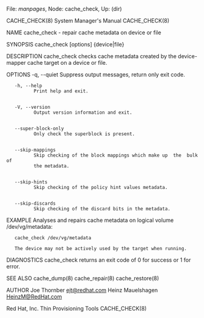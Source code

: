 File: *manpages*,  Node: cache_check,  Up: (dir)

CACHE_CHECK(8)              System Manager's Manual             CACHE_CHECK(8)



NAME
       cache_check - repair cache metadata on device or file


SYNOPSIS
       cache_check [options] {device|file}


DESCRIPTION
       cache_check  checks  cache  metadata created by the device-mapper cache
       target on a device or file.


OPTIONS
       -q, --quiet
              Suppress output messages, return only exit code.


       -h, --help
              Print help and exit.


       -V, --version
              Output version information and exit.


       --super-block-only
              Only check the superblock is present.


       --skip-mappings
              Skip checking of the block mappings which make up  the  bulk  of
              the metadata.


       --skip-hints
              Skip checking of the policy hint values metadata.


       --skip-discards
              Skip checking of the discard bits in the metadata.


EXAMPLE
       Analyses and repairs cache metadata on logical volume /dev/vg/metadata:

       cache_check /dev/vg/metadata

       The device may not be actively used by the target when running.


DIAGNOSTICS
       cache_check returns an exit code of 0 for success or 1 for error.


SEE ALSO
       cache_dump(8) cache_repair(8) cache_restore(8)


AUTHOR
       Joe Thornber <ejt@redhat.com>
       Heinz Mauelshagen <HeinzM@RedHat.com>



Red Hat, Inc.               Thin Provisioning Tools             CACHE_CHECK(8)
